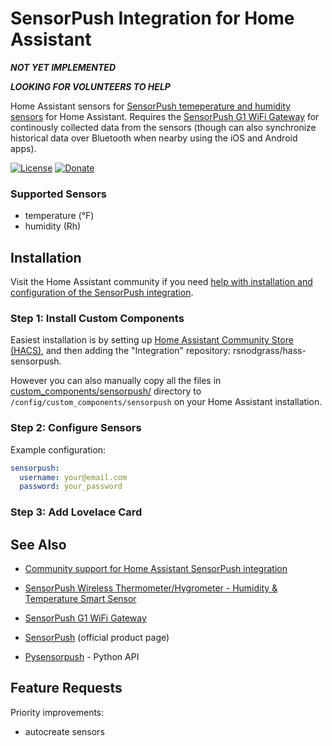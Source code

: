 # SensorPush Integration for Home Assistant

***NOT YET IMPLEMENTED***

***LOOKING FOR VOLUNTEERS TO HELP***

Home Assistant sensors for [SensorPush temeperature and humidity sensors](https://www.amazon.com/SensorPush-Wireless-Thermometer-Hygrometer-Android/dp/B01AEQ9X9I?tag=rynoshark-20) for Home Assistant. Requires the [SensorPush G1 WiFi Gateway](https://www.amazon.com/SensorPush-G1-WiFi-Gateway-Anywhere/dp/B01N17RWWV?tag=rynoshark-20) for continously collected data from the sensors (though can also synchronize historical data over Bluetooth when nearby using the iOS and Android apps).

[![License](https://img.shields.io/badge/License-Apache%202.0-blue.svg)](https://opensource.org/licenses/Apache-2.0)
[![Donate](https://img.shields.io/badge/Donate-PayPal-green.svg)](https://www.paypal.com/cgi-bin/webscr?cmd=_donations&business=WREP29UDAMB6G)

### Supported Sensors

- temperature (&deg;F)
- humidity (Rh)

## Installation

Visit the Home Assistant community if you need [help with installation and configuration of the SensorPush integration](https://community.home-assistant.io/t/sensorpush-humidity-and-temperature-sensors/105711).

### Step 1: Install Custom Components

Easiest installation is by setting up [Home Assistant Community Store (HACS)](https://github.com/custom-components/hacs), and then adding the "Integration" repository: rsnodgrass/hass-sensorpush.

However you can also manually copy all the files in [custom_components/sensorpush/](https://github.com/rsnodgrass/hass-sensorpush/custom_components/sensorpush) directory to `/config/custom_components/sensorpush` on your Home Assistant installation.

### Step 2: Configure Sensors

Example configuration:

```yaml
sensorpush:
  username: your@email.com
  password: your_password
```

### Step 3: Add Lovelace Card

## See Also

* [Community support for Home Assistant SensorPush integration](https://community.home-assistant.io/t/sensorpush-humidity-and-temperature-sensors/105711)

* [SensorPush Wireless Thermometer/Hygrometer - Humidity & Temperature Smart Sensor](https://www.amazon.com/SensorPush-Wireless-Thermometer-Hygrometer-Android/dp/B01AEQ9X9I?tag=rynoshark-20)
* [SensorPush G1 WiFi Gateway](https://www.amazon.com/SensorPush-G1-WiFi-Gateway-Anywhere/dp/B01N17RWWV?tag=rynoshark-20)
* [SensorPush](https://sensorpush.com) (official product page)

* [Pysensorpush](https://github.com/rsnodgrass/pysensorpush) - Python API

## Feature Requests

Priority improvements:

- autocreate sensors

